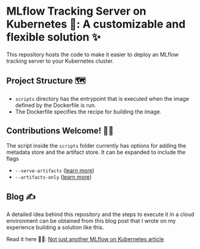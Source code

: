 # MLflow Tracking Server on Kubernetes 🚀:  A customizable and flexible solution ✨

This repository hosts the code to make it easier to deploy an MLflow tracking server to your Kubernetes cluster. 

## Project Structure 🗺️

* `scripts` directory has the entrypoint that is executed when the image defined by the Dockerfile is run.
* The Dockerfile specifies the recipe for building the image. 

## Contributions Welcome! 👋🥰

The script inside the `scripts` folder currently has options for adding the metadata store and the artifact store.
It can be expanded to include the flags
- `--serve-artifacts` ([learn more](https://www.mlflow.org/docs/latest/tracking.html#scenario-5-mlflow-tracking-server-enabled-with-proxied-artifact-storage-access))
- `--artifacts-only` ([learn more](https://www.mlflow.org/docs/latest/tracking.html#scenario-6-mlflow-tracking-server-used-exclusively-as-proxied-access-host-for-artifact-storage-access))


## Blog ✍️

A detailed idea behind this repository and the steps to execute it in a cloud environment can be obtained from this blog post that I wrote on my experience building a solution like this.

Read it here 🧑‍💻: [Not just another MLflow on Kubernetes article](https://dev.to/wjayesh/not-just-another-mlflow-on-kubernetes-article-2522)
